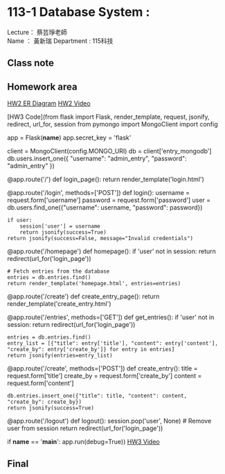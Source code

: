 # 113-1 Database System :
Lecture： 蔡芸琤老師  
Name ： 黃新瑞
Department : 115科技
## Class note
## Homework area
[HW2 ER Diagram](erd.jpg)
[HW2 Video](https://youtu.be/P1NcZ1EhFSo)

[HW3 Code](from flask import Flask, render_template, request, jsonify, redirect, url_for, session
from pymongo import MongoClient
import config

app = Flask(__name__)
app.secret_key = 'flask'

client = MongoClient(config.MONGO_URI)
db = client['entry_mongodb']
db.users.insert_one({
    "username": "admin_entry",
    "password": "admin_entry"
})

@app.route('/')
def login_page():
    return render_template('login.html')

@app.route('/login', methods=['POST'])
def login():
    username = request.form['username']
    password = request.form['password']
    user = db.users.find_one({"username": username, "password": password})

    if user:
        session['user'] = username
        return jsonify(success=True)
    return jsonify(success=False, message="Invalid credentials")

@app.route('/homepage')
def homepage():
    if 'user' not in session:
        return redirect(url_for('login_page'))
    
    # Fetch entries from the database
    entries = db.entries.find()
    return render_template('homepage.html', entries=entries)

@app.route('/create')
def create_entry_page():
    return render_template('create_entry.html')

@app.route('/entries', methods=['GET'])
def get_entries():
    if 'user' not in session:
        return redirect(url_for('login_page'))
    
    entries = db.entries.find()
    entry_list = [{"title": entry['title'], "content": entry['content'], "create_by": entry['create_by']} for entry in entries]
    return jsonify(entries=entry_list)


@app.route('/create', methods=['POST'])
def create_entry():
    title = request.form['title']
    create_by = request.form['create_by']
    content = request.form['content']

    db.entries.insert_one({"title": title, "content": content, "create_by": create_by})
    return jsonify(success=True)

@app.route('/logout')
def logout():
    session.pop('user', None)  # Remove user from session
    return redirect(url_for('login_page'))

if __name__ == '__main__':
    app.run(debug=True))
[HW3 Video](https://youtu.be/9gnmmt3jD-0)

## Final
